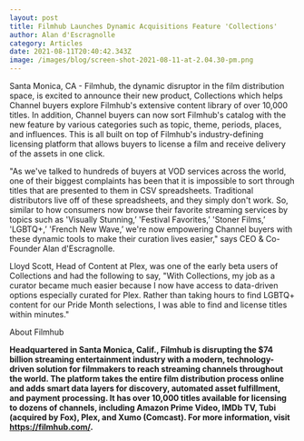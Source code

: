 ```yaml
---
layout: post
title: Filmhub Launches Dynamic Acquisitions Feature 'Collections'
author: Alan d'Escragnolle
category: Articles
date: 2021-08-11T20:40:42.343Z
image: /images/blog/screen-shot-2021-08-11-at-2.04.30-pm.png
---
```

Santa Monica, CA - Filmhub, the dynamic disruptor in the film distribution space, is excited to announce their new product, Collections which helps Channel buyers explore Filmhub's extensive content library of over 10,000 titles. In addition, Channel buyers can now sort Filmhub's catalog with the new feature by various categories such as topic, theme, periods, places, and influences. This is all built on top of Filmhub's industry-defining licensing platform that allows buyers to license a film and receive delivery of the assets in one click.

"As we've talked to hundreds of buyers at VOD services across the world, one of their biggest complaints has been that it is impossible to sort through titles that are presented to them in CSV spreadsheets. Traditional distributors live off of these spreadsheets, and they simply don't work. So, similar to how consumers now browse their favorite streaming services by topics such as 'Visually Stunning,’ 'Festival Favorites,’ 'Stoner Films,’ 'LGBTQ+,’ 'French New Wave,’ we're now empowering Channel buyers with these dynamic tools to make their curation lives easier," says CEO & Co-Founder Alan d'Escragnolle.

Lloyd Scott, Head of Content at Plex, was one of the early beta users of Collections and had the following to say, "With Collections, my job as a curator became much easier because I now have access to data-driven options especially curated for Plex. Rather than taking hours to find LGBTQ+ content for our Pride Month selections, I was able to find and license titles within minutes."

About Filmhub

**Headquartered in Santa Monica, Calif., Filmhub is disrupting the $74 billion streaming entertainment industry with a modern, technology-driven solution for filmmakers to reach streaming channels throughout the world. The platform takes the entire film distribution process online and adds smart data layers for discovery, automated asset fulfillment, and payment processing. It has over 10,000 titles available for licensing to dozens of channels, including Amazon Prime Video, IMDb TV, Tubi (acquired by Fox), Plex, and Xumo (Comcast). For more information, visit <https://filmhub.com/>.**